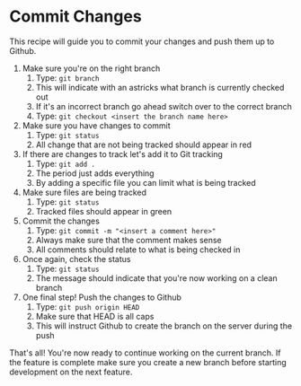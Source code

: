 # Commit Changes

This recipe will guide you to commit your changes and push them up to Github.

1. Make sure you're on the right branch
   1. Type: `git branch`
   1. This will indicate with an astricks what branch is currently checked out
   1. If it's an incorrect branch go ahead switch over to the correct branch
   1. Type: `git checkout <insert the branch name here>`
1. Make sure you have changes to commit
   1. Type: `git status`
   1. All change that are not being tracked should appear in red
1. If there are changes to track let's add it to Git tracking
   1. Type: `git add .`
   1. The period just adds everything
   1. By adding a specific file you can limit what is being tracked
1. Make sure files are being tracked
   1. Type: `git status`
   1. Tracked files should appear in green
1. Commit the changes
   1. Type: `git commit -m "<insert a comment here>"`
   1. Always make sure that the comment makes sense
   1. All comments should relate to what is being checked in
1. Once again, check the status
   1. Type: `git status`
   1. The message should indicate that you're now working on a clean branch
1. One final step! Push the changes to Github
   1. Type: `git push origin HEAD`
   1. Make sure that HEAD is all caps
   1. This will instruct Github to create the branch on the server during the push

That's all! You're now ready to continue working on the current branch. If the feature is complete make sure you create a new branch before starting development on the next feature.
